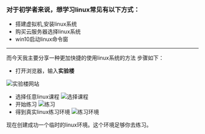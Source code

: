 ### 对于初学者来说，想学习linux常见有以下方式：
- 搭建虚拟机,安装linux系统
- 购买云服务器选择linux系统
- win10启动linux命令窗
---
而今天我主要分享一种更加快捷的使用linux系统的方法
步骤如下：
- 打开浏览器，输入**实验楼**

![实验楼网站](https://s1.ax1x.com/2020/04/27/JWF0Yj.png)
- 选择任意linux课程
![选择课程](https://s1.ax1x.com/2020/04/27/JWkzaF.png)
- 开始练习
![练习](https://s1.ax1x.com/2020/04/27/JWkjbT.png)
- 得到真实linux练习环境
![练习环境](https://s1.ax1x.com/2020/04/27/JWkxVU.png)

现在创建成功一个临时的linux环境。这个环境足够你去练习。
